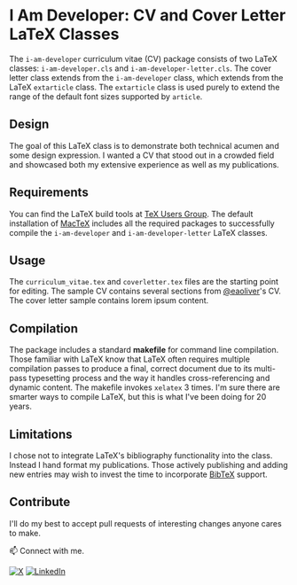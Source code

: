 # I Am Developer: CV and Cover Letter LaTeX Classes

The `i-am-developer` curriculum vitae (CV) package consists of two LaTeX classes: `i-am-developer.cls` and `i-am-developer-letter.cls`.  The cover letter class extends from the `i-am-developer` class, which extends from the LaTeX `extarticle` class.  The `extarticle` class is used purely to extend the range of the default font sizes supported by `article`.

## Design

The goal of this LaTeX class is to demonstrate both technical acumen and some design expression.  I wanted a CV that stood out in a crowded field and showcased both my extensive experience as well as my publications.

## Requirements

You can find the LaTeX build tools at [TeX Users Group](https://tug.org/).  The default installation of [MacTeX](https://tug.org/mactex/mactex-download.html) includes all the required packages to successfully compile the `i-am-developer` and `i-am-developer-letter` LaTeX classes. 

## Usage

The `curriculum_vitae.tex` and `coverletter.tex` files are the starting point for editing.  The sample CV contains several sections from [@eaoliver](https://github.com/eaoliver/)'s  CV.  The cover letter sample contains lorem ipsum content.

## Compilation 

The package includes a standard **makefile** for command line compilation.  Those familiar with LaTeX know that LaTeX often requires multiple compilation passes to produce a final, correct document due to its multi-pass typesetting process and the way it handles cross-referencing and dynamic content.  The makefile invokes ```xelatex``` 3 times.  I'm sure there are smarter ways to compile LaTeX, but this is what I've been doing for 20 years.

## Limitations

I chose not to integrate LaTeX's bibliography functionality into the class.  Instead I hand format my publications. Those actively publishing and adding new entries may wish to invest the time to incorporate [BibTeX](https://www.bibtex.org/) support. 

## Contribute

I'll do my best to accept pull requests of interesting changes anyone cares to make.

📫 Connect with me.

[![X](https://img.shields.io/badge/X-000000?style=for-the-badge&logo=x&logoColor=white)](https://x.com/eaoliver) [![LinkedIn](https://img.shields.io/badge/LinkedIn-0077B5?style=for-the-badge&logo=linkedin&logoColor=white)](https://www.linkedin.com/in/eaoliver/)
